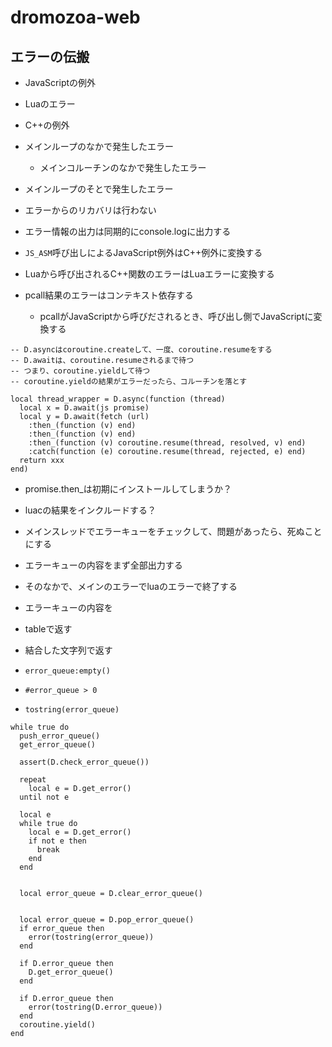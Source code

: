 # dromozoa-web

## エラーの伝搬

- JavaScriptの例外
- Luaのエラー
- C++の例外

- メインループのなかで発生したエラー
  - メインコルーチンのなかで発生したエラー
- メインループのそとで発生したエラー

- エラーからのリカバリは行わない
- エラー情報の出力は同期的にconsole.logに出力する

- `JS_ASM`呼び出しによるJavaScript例外はC++例外に変換する
- Luaから呼び出されるC++関数のエラーはLuaエラーに変換する
- pcall結果のエラーはコンテキスト依存する
  - pcallがJavaScriptから呼びだされるとき、呼び出し側でJavaScriptに変換する

```
-- D.asyncはcoroutine.createして、一度、coroutine.resumeをする
-- D.awaitは、coroutine.resumeされるまで待つ
-- つまり、coroutine.yieldして待つ
-- coroutine.yieldの結果がエラーだったら、コルーチンを落とす

local thread_wrapper = D.async(function (thread)
  local x = D.await(js promise)
  local y = D.await(fetch (url)
    :then_(function (v) end)
    :then_(function (v) end)
    :then_(function (v) coroutine.resume(thread, resolved, v) end)
    :catch(function (e) coroutine.resume(thread, rejected, e) end)
  return xxx
end)

```

- promise.then_は初期にインストールしてしまうか？
- luacの結果をインクルードする？

- メインスレッドでエラーキューをチェックして、問題があったら、死ぬことにする
- エラーキューの内容をまず全部出力する
- そのなかで、メインのエラーでluaのエラーで終了する
- エラーキューの内容を
- tableで返す
- 結合した文字列で返す
- `error_queue:empty()`
- `#error_queue > 0`
- `tostring(error_queue)`

```
while true do
  push_error_queue()
  get_error_queue()

  assert(D.check_error_queue())

  repeat
    local e = D.get_error()
  until not e

  local e
  while true do
    local e = D.get_error()
    if not e then
      break
    end
  end


  local error_queue = D.clear_error_queue()


  local error_queue = D.pop_error_queue()
  if error_queue then
    error(tostring(error_queue))
  end

  if D.error_queue then
    D.get_error_queue()
  end

  if D.error_queue then
    error(tostring(D.error_queue))
  end
  coroutine.yield()
end
```



